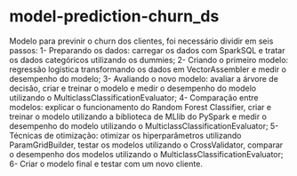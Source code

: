 # model-prediction-churn_ds

Modelo para previnir o churn dos clientes, foi necessário dividir em seis passos:
 1- Preparando os dados: carregar os dados com SparkSQL e tratar os dados categóricos utilizando os dummies;
 2- Criando o primeiro modelo: regressão logística transformando os dados em VectorAssembler e medir o desempenho do modelo;
 3- Avaliando o novo modelo: avaliar a árvore de decisão, criar e treinar o modelo e medir o desempenho do modelo utilizando o MulticlassClassificationEvaluator;
 4- Comparação entre modelos: explicar o funcionamento do Random Forest Classifier, criar e treinar o modelo utilizando a biblioteca de MLlib do PySpark e medir o desempenho do modelo utilizando o MulticlassClassificationEvaluator;
 5- Técnicas de otimização: otimizar os hiperparâmetros utilizando ParamGridBuilder, testar os modelos utilizando o CrossValidator, comparar o desempenho dos modelos utilizando o MulticlassClassificationEvaluator;
 6- Criar o modelo final e testar com um novo cliente.
